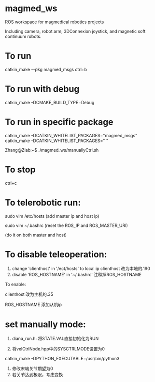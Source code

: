# magmed_ws
ROS workspace for magmedical robotics projects

Including camera, robot arm, 3DConnexion joystick, and magnetic soft continuum robots.


# To run

catkin_make --pkg magmed_msgs
ctrl+b

# To run with debug
catkin_make -DCMAKE_BUILD_TYPE=Debug

# To run in specific package
catkin_make -DCATKIN_WHITELIST_PACKAGES="magmed_msgs"
catkin_make -DCATKIN_WHITELIST_PACKAGES=" "

Zhang@Zlab:~$ ./magmed_ws/manuallyCtrl.sh
# To stop
ctrl+c

# To telerobotic run:
sudo vim /etc/hosts
(add master ip and host ip)

sudo vim ~/.bashrc
(reset the ROS_IP and ROS_MASTER_URI)

(do it on both master and host)

# To disable teleoperation:
1. change 'clienthost' in '/ect/hosts' to local ip
clienthost 改为本地的.190
2. disable 'ROS_HOSTNAME' in '~/.bashrc'
注释掉ROS_HOSTNAME

To enable:

clienthost 改为主机的.35

ROS_HOSTNAME 添加从机ip

# set manually mode:
1. diana_run.h: 将STATE.VAL直接初始化为RUN

2. 将velCtrlNode.hpp中的SYSCTRLMODE设置为0

catkin_make -DPYTHON_EXECUTABLE=/usr/bin/python3

1. 修改末端关节期望为0
2. 若关节达到极限，考虑变换